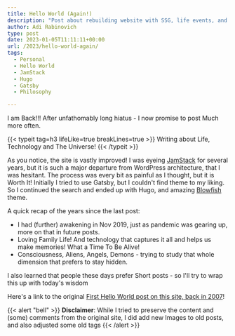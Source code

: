 ```yaml
---
title: Hello World (Again!)
description: "Post about rebuilding website with SSG, life events, and the Whole World"
author: Adi Rabinovich
type: post
date: 2023-01-05T11:11:11+00:00
url: /2023/hello-world-again/
tags:
  - Personal
  - Hello World
  - JamStack
  - Hugo
  - Gatsby
  - Philosophy

---
```

I am Back!!! After unfathomably long hiatus - I now promise to post Much more often.

{{< typeit tag=h3 lifeLike=true breakLines=true >}}
Writing about Life, Technology and The Universe!
{{< /typeit >}}

As you notice, the site is vastly improved! I was eyeing [JamStack](https://jamstack.org/) for several years, but it is such a major departure from WordPress architecture, that I was hesitant. The process was every bit as painful as I thought, but it is Worth It! Initially I tried to use Gatsby, but I couldn't find theme to my liking. So I continued the search and ended up with Hugo, and amazing [Blowfish](https://nunocoracao.github.io/blowfish/) theme.

A quick recap of the years since the last post:

- I had (further) awakening in Nov 2019, just as pandemic was gearing up, more on that in future posts.
- Loving Family Life! And technology that captures it all and helps us make memories! What a Time To Be Alive!
- Consciousness, Aliens, Angels, Demons - trying to study that whole dimension that prefers to stay hidden.

I also learned that people these days prefer Short posts - so I'll try to wrap this up with today's wisdom

Here's a link to the original [First Hello World post on this site, back in 2007](/2007/08/hello-world/)!

{{< alert "bell" >}}
**Disclaimer**: While I tried to preserve the content and (some) comments from the original site, I did add new Images to old posts, and also adjusted some old tags
{{< /alert >}}